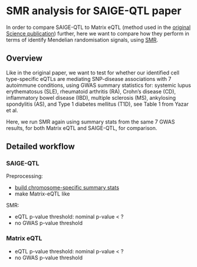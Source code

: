 # SMR analysis for SAIGE-QTL paper

In order to compare SAIGE-QTL to Matrix eQTL (method used in the [original Science publication](https://www.science.org/doi/full/10.1126/science.abf3041)) further, here we want to compare how they perform in terms of identify Mendelian randomisation signals, using [SMR](https://yanglab.westlake.edu.cn/software/smr/#Overview).

## Overview

Like in the original paper, we want to test for whether our identified cell type-specific eQTLs are mediating SNP-disease associations with 7 autoimmune conditions, using GWAS summary statistics for: systemic lupus erythematosus (SLE), rheumatoid arthritis (RA), Crohn’s disease (CD), inflammatory bowel disease (IBD), multiple sclerosis (MS), ankylosing spondylitis (AS), and Type 1 diabetes mellitus (T1D), see Table 1 from Yazar et al.

Here, we run SMR again using summary stats from the same 7 GWAS results, for both Matrix eQTL and SAIGE-QTL, for comparison.

## Detailed workflow

### SAIGE-QTL

Preprocessing:

* [build chromosome-specific summary stats](chr_specific_saige_qtl_results.R)
* make Matrix-eQTL like

SMR:

* eQTL p-value threshold: nominal p-value < ?
* no GWAS p-value threshold

### Matrix eQTL

* eQTL p-value threshold: nominal p-value < ?
* no GWAS p-value threshold
